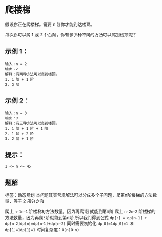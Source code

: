 
# 爬楼梯
假设你正在爬楼梯。需要 n 阶你才能到达楼顶。

每次你可以爬 1 或 2 个台阶。你有多少种不同的方法可以爬到楼顶呢？

 

## 示例 1：
```
输入：n = 2
输出：2
解释：有两种方法可以爬到楼顶。
1. 1 阶 + 1 阶
2. 2 阶
```

## 示例 2：
```
输入：n = 3
输出：3
解释：有三种方法可以爬到楼顶。
1. 1 阶 + 1 阶 + 1 阶
2. 1 阶 + 2 阶
3. 2 阶 + 1 阶
```

## 提示：

`1 <= n <= 45`

## 题解

标签：动态规划
本问题其实常规解法可以分成多个子问题，爬第n阶楼梯的方法数量，等于 2 部分之和

爬上 `n-1n−1` 阶楼梯的方法数量。因为再爬1阶就能到第n阶
爬上 `n-2n−2` 阶楼梯的方法数量，因为再爬2阶就能到第n阶
所以我们得到公式 `dp[n] = dp[n-1] + dp[n-2]dp[n]=dp[n−1]+dp[n−2]`
同时需要初始化 `dp[0]=1dp[0]=1 和 dp[1]=1dp[1]=1`
时间复杂度：`O(n)O(n)`